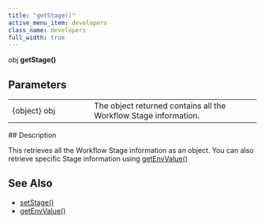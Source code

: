 ```yaml
---
title: "getStage()"
active_menu_item: developers
class_name: developers
full_width: true
---
```



obj **getStage()**

## Parameters

<table>
<tr>
<td width="228">
{object} obj

</td>
<td width="9">
</td>
<td width="643">
The object returned contains all the Workflow Stage information.

</td>
</tr>
</table>
## Description

This retrieves all the Workflow Stage information as an object. You can also retrieve specific Stage information using [getEnvValue()](/developers/documentation/scripting-apis/client-api/app-functions/getenvvalue)

## See Also

 - [setStage()](/developers/documentation/scripting-apis/client-api/workflow-functions/setstage)
 - [getEnvValue()](/developers/documentation/scripting-apis/client-api/app-functions/getenvvalue)


